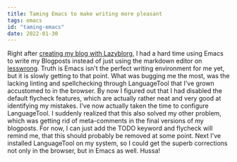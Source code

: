 ```yaml
---
title: Taming Emacs to make writing more pleasant
tags: emacs
id: "taming-emacs"
date: 2022-01-30
---
```





Right after [creating my blog with Lazyblorg](id:19-01-2022-first-post),
I had a hard time using Emacs to write my Blogposts instead of just
using the markdown editor on [lesswrong](https://lesswrong.com). Truth
is Emacs isn't the perfect writing environment for me yet, but it is
slowly getting to that point. What was bugging me the most, was the
lacking linting and spellchecking through LanguageTool that I've grown
accustomed to in the browser. By now I figured out that I had disabled
the default flycheck features, which are actually rather neat and very
good at identifying my mistakes. I've now actually taken the time to
configure LanguageTool. I suddenly realized that this also solved my
other problem, which was getting rid of meta-comments in the final
versions of my blogposts. For now, I can just add the TODO keyword and
flycheck will remind me, that this should probably be removed at some
point. Next I've installed LanguageTool on my system, so I could get
the superb corrections not only in the browser, but in Emacs as well.
Hussa!
